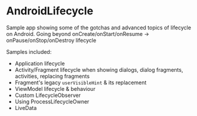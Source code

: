 # AndroidLifecycle
Sample app showing some of the gotchas and advanced topics of lifecycle on Android. Going beyond onCreate/onStart/onResume -> onPause/onStop/onDestroy lifecycle

Samples included:
* Application lifecycle 
* Activity/Fragment lifecycle when showing dialogs, dialog fragments, activities, replacing fragments
* Fragment's legacy `userVisibleHint` & its replacement
* ViewModel lifecycle & behaviour
* Custom LifecycleObserver
* Using ProcessLifecycleOwner
* LiveData
